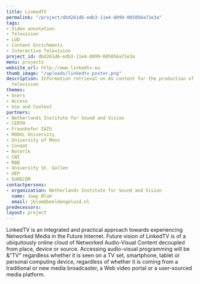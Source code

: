 ```yaml
---
title: LinkedTV
permalink: "/project/dbd261d6-edb3-11e4-8099-005056a71e3a"
tags:
- Video annotation
- Television
- LOD
- Content Enrichments
- Interactive Television
project_id: dbd261d6-edb3-11e4-8099-005056a71e3a
menu: projects
website_url: http://www.linkedtv.eu
thumb_image: "/uploads/linkedtv_poster.png"
description: Information retrieval on AV content for the production of interactive
  television
themes:
- Users
- Access
- Use and Context
partners:
- Netherlands Institute for Sound and Vision
- CERTH
- Fraunhofer IAIS
- MODUL University
- University of Mons
- Condat
- Noterik
- CWI
- RBB
- University St. Gallen
- UEP
- EURECOM
contactpersons:
- organization: Netherlands Institute for Sound and Vision
  name: Jaap Blom
  email: jblom@beeldengeluid.nl
predecessors: 
layout: project
---
```


LinkedTV is an integrated and practical approach towards experiencing Networked Media in the Future Internet. Future vision of LinkedTV is of a ubiquitously online cloud of Networked Audio-Visual Content decoupled from place, device or source. Accessing audio-visual programming will be &"TV" regardless whether it is seen on a TV set, smartphone, tablet or personal computing device, regardless of whether it is coming from a traditional or new media broadcaster, a Web video portal or a user-sourced media platform.
